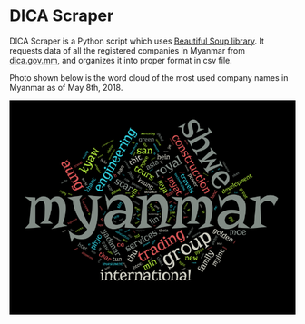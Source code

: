 # DICA Scraper
DICA Scraper is a Python script which uses [Beautiful Soup library](https://www.crummy.com/software/BeautifulSoup/). It requests data of all the registered companies in Myanmar from [dica.gov.mm](dica.gov.mm), and organizes it into proper format in csv file.

Photo shown below is the word cloud of the most used company names in Myanmar as of May 8th, 2018.

![Most used words for company names in Myanmar](wordcloud.png)
